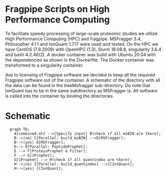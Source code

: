 # Fragpipe Scripts on High Performance Computing

To facilitate speedy processing of large-scale proteomic studies we utilize High Performance Computing (HPC) and fragpipe. MSFragger 3.4, Philosopher 4.1.1 and IonQuant 1.7.17 were used and tested. On the HPC we have CentOS (7.9.2009) with OpenHPC (1.3), Slurm 18.08.8, singularity 3.6.4 and bash 4.2.46(2). A docker container was build with Ubuntu 20.04 with the dependencies as shown in the Dockerfile. The Docker container was transformed to a singularity container.

due to licensing of Fragpipe software we decided to keep all the required Fragpipe software out of the container. A schematic of the directory with all the data can be found in the treeMsfragger sub-directory. Do note that IonQuant has to be in the same subdirectory as MSFragger is. All software is called into the container by binding the directories.

# Schematic

```mermaid
  graph TD;
    A[combined.sh] -->|Specify input| B(check if all mzBIN are there);
    B-->|no| C[Parallel: build_mzBIN] -->D[MSFragger];
    B-->|yes| D[MSFragger];
    D--> E[Parallel: PeptideProphet];
    E --> F[ProteinProphet & Filter];
    F --> G[iProphet];
    G[iProphet] --> H(check if all quantindex are there);
    H-->|no| I[Parallel: build_quantindex] -->J[IonQuant];
    H-->|yes| J[IonQuant];
```
